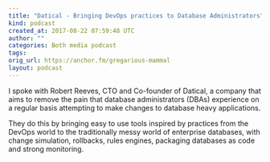 ```yaml
---
title: "Datical - Bringing DevOps practices to Database Administrators"
kind: podcast
created_at: 2017-08-22 07:59:48 UTC
author: ""
categories: Both media podcast
tags: 
orig_url: https://anchor.fm/gregarious-mammal
layout: podcast
---
```

I spoke with Robert Reeves, CTO and Co-founder of Datical, a company that aims to remove the pain that database administrators (DBAs) experience on a regular basis attempting to make changes to database heavy applications.

They do this by bringing easy to use tools inspired by practices from the DevOps world to the traditionally messy world of enterprise databases, with change simulation, rollbacks, rules engines, packaging databases as code and strong monitoring.